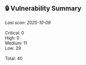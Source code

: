 ## 🔒 Vulnerability Summary

<!-- vuln-summary-start -->
_Last scan: 2025-10-09_<br><br>Critical: 0<br>High: 0<br>Medium: 11<br>Low: 29<br><br>Total: 40
<!-- vuln-summary-end -->
